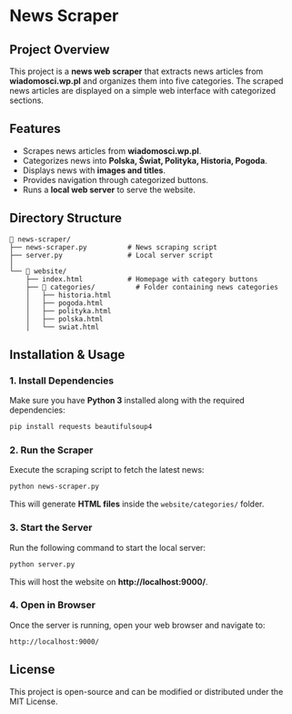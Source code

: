 # News Scraper

## Project Overview
This project is a **news web scraper** that extracts news articles from **wiadomosci.wp.pl** and organizes them into five categories. The scraped news articles are displayed on a simple web interface with categorized sections.

## Features
- Scrapes news articles from **wiadomosci.wp.pl**.
- Categorizes news into **Polska, Świat, Polityka, Historia, Pogoda**.
- Displays news with **images and titles**.
- Provides navigation through categorized buttons.
- Runs a **local web server** to serve the website.

## Directory Structure
```
📂 news-scraper/
├── news-scraper.py          # News scraping script
├── server.py                # Local server script
│
└── 📂 website/
    ├── index.html           # Homepage with category buttons
    ├── 📂 categories/          # Folder containing news categories
    │   ├── historia.html
    │   ├── pogoda.html
    │   ├── polityka.html
    │   ├── polska.html
    │   └── swiat.html
```

## Installation & Usage
### 1. Install Dependencies
Make sure you have **Python 3** installed along with the required dependencies:
```sh
pip install requests beautifulsoup4
```

### 2. Run the Scraper
Execute the scraping script to fetch the latest news:
```sh
python news-scraper.py
```
This will generate **HTML files** inside the `website/categories/` folder.

### 3. Start the Server
Run the following command to start the local server:
```sh
python server.py
```
This will host the website on **http://localhost:9000/**.

### 4. Open in Browser
Once the server is running, open your web browser and navigate to:
```
http://localhost:9000/
```

## License
This project is open-source and can be modified or distributed under the MIT License.
